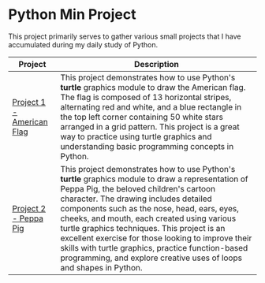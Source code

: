 # Python Min Project

This project primarily serves to gather various small projects that I have accumulated during my daily study of Python.


| Project                                                      | Description                                                  |
| ------------------------------------------------------------ | ------------------------------------------------------------ |
| [Project 1 - American Flag](https://github.com/sunyufei92/Python-Min-Project/tree/main/Project%201%20-%20American%20Flag) | This project demonstrates how to use Python's **turtle** graphics module to draw the American flag. The flag is composed of 13 horizontal stripes, alternating red and white, and a blue rectangle in the top left corner containing 50 white stars arranged in a grid pattern. This project is a great way to practice using turtle graphics and understanding basic programming concepts in Python. |
| [Project 2 - Peppa Pig](https://github.com/sunyufei92/Python-Min-Project/tree/main/Project%202%20-%20Peppa%20Pig) | This project demonstrates how to use Python's **turtle** graphics module to draw a representation of Peppa Pig, the beloved children's cartoon character. The drawing includes detailed components such as the nose, head, ears, eyes, cheeks, and mouth, each created using various turtle graphics techniques. This project is an excellent exercise for those looking to improve their skills with turtle graphics, practice function-based programming, and explore creative uses of loops and shapes in Python. |
